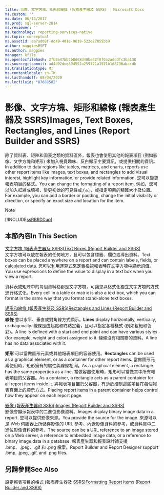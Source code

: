 ```yaml
---
title: 影像、文字方塊、矩形和線條 (報表產生器及 SSRS) | Microsoft Docs
ms.custom: ''
ms.date: 06/13/2017
ms.prod: sql-server-2014
ms.reviewer: ''
ms.technology: reporting-services-native
ms.topic: conceptual
ms.assetid: aa7ad08f-dd49-401e-9619-522e27055bb9
author: maggiesMSFT
ms.author: maggies
manager: kfile
ms.openlocfilehash: 2fb9a47bb3b8d68d48be42f8f0a2adddfc3ba130
ms.sourcegitcommit: ad4d92dce894592a259721a1571b1d8736abacdb
ms.translationtype: MT
ms.contentlocale: zh-TW
ms.lasthandoff: 08/04/2020
ms.locfileid: "87688582"
---
```

# <a name="images-text-boxes-rectangles-and-lines-report-builder-and-ssrs"></a><span data-ttu-id="27a97-102">影像、文字方塊、矩形和線條 (報表產生器及 SSRS)</span><span class="sxs-lookup"><span data-stu-id="27a97-102">Images, Text Boxes, Rectangles, and Lines (Report Builder and SSRS)</span></span>
  <span data-ttu-id="27a97-103">除了資料表、矩陣和圖表之類的資料區外，報表也會使用其他的報表項目 (例如影像、文字方塊和矩形) 來加入視覺趣味、反白顯示主要資訊，或提供相關的資訊。</span><span class="sxs-lookup"><span data-stu-id="27a97-103">In addition to data regions like tables, matrices, and charts, reports use other report items like images, text boxes, and rectangles to add visual interest, highlight key information, or provide related information.</span></span> <span data-ttu-id="27a97-104">您可以變更報表項目的格式。</span><span class="sxs-lookup"><span data-stu-id="27a97-104">You can change the formatting of a report item.</span></span> <span data-ttu-id="27a97-105">例如，您可以加入框線或填補、變更初始的可見性或方向，或指定項目的精確大小及位置。</span><span class="sxs-lookup"><span data-stu-id="27a97-105">For example, you can add a border or padding, change the initial visibility or direction, or specify an exact size and location for the item.</span></span>  
  
> [!NOTE]  
>  [!INCLUDE[ssRBRDDup](../../includes/ssrbrddup-md.md)]  
  
## <a name="in-this-section"></a><span data-ttu-id="27a97-106">本節內容</span><span class="sxs-lookup"><span data-stu-id="27a97-106">In This Section</span></span>  
 [<span data-ttu-id="27a97-107">文字方塊 &#40;報表產生器及 SSRS&#41;</span><span class="sxs-lookup"><span data-stu-id="27a97-107">Text Boxes &#40;Report Builder and SSRS&#41;</span></span>](text-boxes-report-builder-and-ssrs.md)  
 <span data-ttu-id="27a97-108">文字方塊可以放在報表的任何地方，且可以包含標籤、欄位或導出資料。</span><span class="sxs-lookup"><span data-stu-id="27a97-108">Text boxes can be placed anywhere on a report and can contain labels, fields, or calculated data.</span></span> <span data-ttu-id="27a97-109">您可以利用運算式來定義檢視報表時在文字方塊中顯示的值。</span><span class="sxs-lookup"><span data-stu-id="27a97-109">You use expressions to define the value to display in a text box when you view a report.</span></span>  
  
 <span data-ttu-id="27a97-110">資料表或矩陣中的每個資料格都是文字方塊，可讓您以格式化獨立文字方塊的方式進行格式化。</span><span class="sxs-lookup"><span data-stu-id="27a97-110">Every cell in a table or matrix is also a text box, which you can format in the same way that you format stand-alone text boxes.</span></span>  
  
 [<span data-ttu-id="27a97-111">矩形和線條 &#40;報表產生器及 SSRS&#41;</span><span class="sxs-lookup"><span data-stu-id="27a97-111">Rectangles and Lines &#40;Report Builder and SSRS&#41;</span></span>](rectangles-and-lines-report-builder-and-ssrs.md)  
 <span data-ttu-id="27a97-112">**線條** 會以水平、垂直或對角線方式顯示。</span><span class="sxs-lookup"><span data-stu-id="27a97-112">**Lines** display horizontally, vertically, or diagonally.</span></span> <span data-ttu-id="27a97-113">線條是由起點和終點定義，且可以指定各種樣式 (例如粗細和色彩)。</span><span class="sxs-lookup"><span data-stu-id="27a97-113">A line is defined with a start and end point and can have various styles (for example, weight and color) assigned to it.</span></span> <span data-ttu-id="27a97-114">線條沒有相關聯的資料。</span><span class="sxs-lookup"><span data-stu-id="27a97-114">A line has no data associated with it.</span></span>  
  
 <span data-ttu-id="27a97-115">**矩形** 可以當做圖形元素或其他報表項目的容器使用。</span><span class="sxs-lookup"><span data-stu-id="27a97-115">**Rectangles** can be used as a graphical element, or as a container for other report items.</span></span> <span data-ttu-id="27a97-116">當做圖形元素使用時，矩形擁有的屬性與線條相同。</span><span class="sxs-lookup"><span data-stu-id="27a97-116">As a graphical element, a rectangle has the same properties as a line.</span></span> <span data-ttu-id="27a97-117">當做容器使用時，矩形可以當做其中所有報表項目的父容器。</span><span class="sxs-lookup"><span data-stu-id="27a97-117">As a container, a rectangle acts as a parent container for all report items inside it.</span></span> <span data-ttu-id="27a97-118">將報表項目置於父容器，有助於控制這些項目在每個報表頁面上的顯示方式。</span><span class="sxs-lookup"><span data-stu-id="27a97-118">Placing report items in a parent container helps control how they appear on each report page.</span></span>  
  
 [<span data-ttu-id="27a97-119">影像 &#40;報表產生器和 SSRS&#41;</span><span class="sxs-lookup"><span data-stu-id="27a97-119">Images &#40;Report Builder and SSRS&#41;</span></span>](images-report-builder-and-ssrs.md)  
 <span data-ttu-id="27a97-120">影像會顯示報表中的二進位影像資料。</span><span class="sxs-lookup"><span data-stu-id="27a97-120">Images display binary image data in a report.</span></span> <span data-ttu-id="27a97-121">您可以提供影像來源。</span><span class="sxs-lookup"><span data-stu-id="27a97-121">You provide the source for the image.</span></span> <span data-ttu-id="27a97-122">來源可以是 Web 伺服器上所儲存影像的 URL 參考、內嵌影像資料的參考，或資料庫中二進位影像資料的參考。</span><span class="sxs-lookup"><span data-stu-id="27a97-122">The source can be a URL reference to an image stored on a Web server, a reference to embedded image data, or a reference to binary image data in a database.</span></span> <span data-ttu-id="27a97-123">報表產生器和報表設計師支援 .bmp、.jpeg、.gif 和 .png 檔案。</span><span class="sxs-lookup"><span data-stu-id="27a97-123">Report Builder and Report Designer support .bmp, .jpeg, .gif, and .png files.</span></span>  
  
## <a name="see-also"></a><span data-ttu-id="27a97-124">另請參閱</span><span class="sxs-lookup"><span data-stu-id="27a97-124">See Also</span></span>  
 [<span data-ttu-id="27a97-125">設定報表項目的格式 &#40;報表產生器及 SSRS&#41;</span><span class="sxs-lookup"><span data-stu-id="27a97-125">Formatting Report Items &#40;Report Builder and SSRS&#41;</span></span>](formatting-report-items-report-builder-and-ssrs.md)  
  
  
